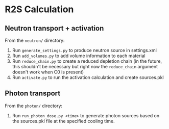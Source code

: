 # R2S Calculation

## Neutron transport + activation

From the `neutron/` directory:

1. Run `generate_settings.py` to produce neutron source in settings.xml
2. Run `add_volumes.py` to add volume information to each material
3. Run `reduce_chain.py` to create a reduced depletion chain (in the future,
   this shouldn't be necessary but right now the `reduce_chain` argument doesn't
   work when C0 is present)
4. Run `activate.py` to run the activation calculation and create sources.pkl

## Photon transport

From the `photon/` directory:

1. Run `run_photon_dose.py <time>` to generate photon sources based on
   the sources.pkl file at the specified cooling time.
